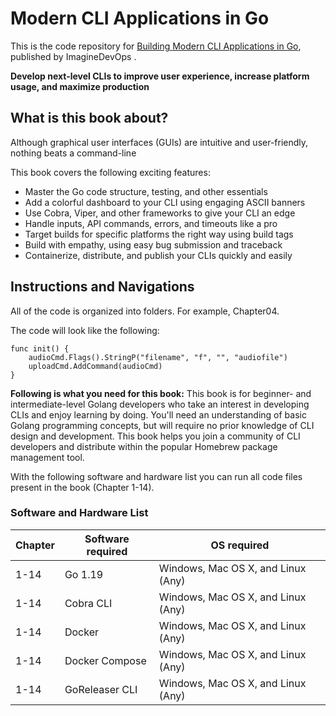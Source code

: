 # Modern CLI Applications in Go


This is the code repository for [Building Modern CLI Applications in Go](https://www.imaginedevops.io/product/building-modern-cli-applications-in-go/9781804611654?utm_source=github&utm_medium=repository&utm_campaign=9781804611654), published by ImagineDevOps .

**Develop next-level CLIs to improve user experience, increase platform usage, and maximize production**

## What is this book about?
Although graphical user interfaces (GUIs) are intuitive and user-friendly, nothing beats a command-line

This book covers the following exciting features:
* Master the Go code structure, testing, and other essentials
* Add a colorful dashboard to your CLI using engaging ASCII banners
* Use Cobra, Viper, and other frameworks to give your CLI an edge
* Handle inputs, API commands, errors, and timeouts like a pro
* Target builds for specific platforms the right way using build tags
* Build with empathy, using easy bug submission and traceback
* Containerize, distribute, and publish your CLIs quickly and easily




## Instructions and Navigations
All of the code is organized into folders. For example, Chapter04.

The code will look like the following:
```
func init() {
    audioCmd.Flags().StringP("filename", "f", "", "audiofile")
    uploadCmd.AddCommand(audioCmd)
}
```

**Following is what you need for this book:**
This book is for beginner- and intermediate-level Golang developers who take an interest in developing CLIs and enjoy learning by doing. You'll need an understanding of basic Golang programming concepts, but will require no prior knowledge of CLI design and development. This book helps you join a community of CLI developers and distribute within the popular Homebrew package management tool.

With the following software and hardware list you can run all code files present in the book (Chapter 1-14).
### Software and Hardware List
| Chapter | Software required | OS required |
| -------- | ------------------------------------ | ----------------------------------- |
| 1-14 | Go 1.19 | Windows, Mac OS X, and Linux (Any) |
| 1-14 | Cobra CLI | Windows, Mac OS X, and Linux (Any) |
| 1-14 | Docker | Windows, Mac OS X, and Linux (Any) |
| 1-14 | Docker Compose | Windows, Mac OS X, and Linux (Any) |
| 1-14 | GoReleaser CLI | Windows, Mac OS X, and Linux (Any) |

